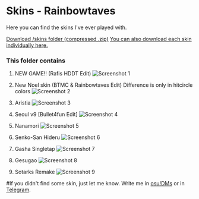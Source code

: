 # Skins - Rainbowtaves
Here you can find the skins I've ever played with.

[Download /skins folder (compressed .zip)](https://i.rainbowtaves.ru/skins/skins08082020.zip)
[You can also download each skin individually here.](https://i.rainbowtaves.ru/skins/)

### This folder contains
1. NEW GAME!! (Rafis HDDT Edit)
![Screenshot 1](https://i.rainbowtaves.ru/AFOJYk.png)

2. New Noel skin (BTMC & Rainbowtaves Edit)
Difference is only in hitcircle colors
![Screenshot 2](https://i.rainbowtaves.ru/23lJh4.png)

3. Aristia
![Screenshot 3](https://i.rainbowtaves.ru/sCUMjU.png)

4. Seoul v9 [Bullet4fun Edit]
![Screenshot 4](https://i.rainbowtaves.ru/MTM8lO.png)

5. Nanamori
![Screenshot 5](https://i.rainbowtaves.ru/6DrZQY.png)

6. Senko-San Hideru
![Screenshot 6](https://i.rainbowtaves.ru/2CjAfG.png)

7. Gasha Singletap
![Screenshot 7](https://i.rainbowtaves.ru/C5QCbN.png)

8. Gesugao
![Screenshot 8](https://i.rainbowtaves.ru/EL13eB.png)

9. Sotarks Remake
![Screenshot 9](https://i.rainbowtaves.ru/ENCCV0.png)

#If you didn't find some skin, just let me know. Write me in [osu!DMs](https://osu.ppy.sh/u/10079847) or in [Telegram](https://t.me/rainbowtaves).
